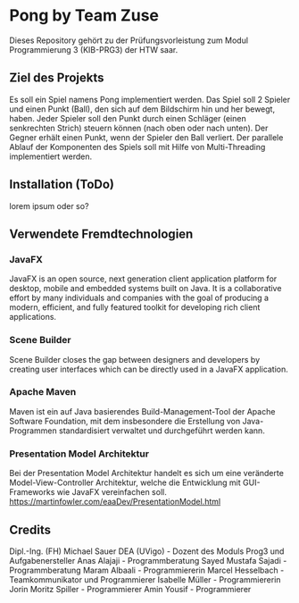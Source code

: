 
# Pong by Team Zuse
Dieses Repository gehört zu der Prüfungsvorleistung zum Modul Programmierung 3 (KIB-PRG3) der HTW saar.

## Ziel des Projekts
Es soll ein Spiel namens Pong implementiert werden. Das Spiel soll 2 Spieler und einen Punkt (Ball), den sich auf dem Bildschirm hin und her bewegt, haben. Jeder Spieler soll den Punkt durch einen Schläger (einen senkrechten Strich) steuern können (nach oben oder nach unten). Der Gegner erhält einen Punkt, wenn der Spieler den Ball verliert. Der parallele Ablauf der Komponenten des Spiels soll mit Hilfe von Multi-Threading implementiert werden.

## Installation (ToDo)
lorem ipsum oder so?

## Verwendete Fremdtechnologien

### JavaFX
JavaFX is an open source, next generation client application platform for desktop, mobile and embedded systems built on Java.  It is a collaborative effort by many individuals and companies with the goal of producing a modern, efficient, and fully featured toolkit for developing rich client applications.
### Scene Builder
Scene Builder closes the gap between designers and developers by creating user interfaces which can be directly used in a JavaFX application.
### Apache Maven
Maven ist ein auf Java basierendes Build-Management-Tool der Apache Software Foundation, mit dem insbesondere die Erstellung von Java-Programmen standardisiert verwaltet und durchgeführt werden kann.
### Presentation Model Architektur
Bei der Presentation Model Architektur handelt es sich um eine veränderte Model-View-Controller Architektur, welche die Entwicklung mit GUI-Frameworks wie JavaFX vereinfachen soll.  
https://martinfowler.com/eaaDev/PresentationModel.html

## Credits
Dipl.-Ing. (FH) Michael Sauer DEA (UVigo) - Dozent des Moduls Prog3 und Aufgabenersteller
Anas Alajaji - Programmberatung
Sayed Mustafa Sajadi - Programmberatung
Maram Albaali - Programmiererin
Marcel Hesselbach - Teamkommunikator und Programmierer
Isabelle Müller - Programmiererin
Jorin Moritz Spiller - Programmierer
Amin Yousif - Programmierer

